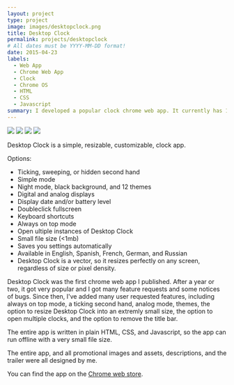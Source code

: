 ```yaml
---
layout: project
type: project
image: images/desktopclock.png
title: Desktop Clock
permalink: projects/desktopclock
# All dates must be YYYY-MM-DD format!
date: 2015-04-23
labels:
  - Web App
  - Chrome Web App
  - Clock
  - Chrome OS
  - HTML
  - CSS
  - Javascript
summary: I developed a popular clock chrome web app. It currently has 17,000 weekly users.
---
```


<div class="ui small rounded images">
  <img class="ui image" src="../images/micromouse-robot.png">
  <img class="ui image" src="../images/micromouse-robot-2.jpg">
  <img class="ui image" src="../images/micromouse.jpg">
  <img class="ui image" src="../images/micromouse-circuit.png">
</div>

Desktop Clock is a simple, resizable, customizable, clock app.

Options:
 - Ticking, sweeping, or hidden second hand
 - Simple mode
 - Night mode, black background, and 12 themes
 - Digital and analog displays
 - Display date and/or battery level
 - Doubleclick fullscreen
 - Keyboard shortcuts
 - Always on top mode
 - Open ultiple instances of Desktop Clock
 - Small file size (<1mb)
 - Saves you settings automatically
 - Available in English, Spanish, French, German, and Russian
 - Desktop Clock is a vector, so it resizes perfectly on any screen, regardless of size or pixel density.

Desktop Clock was the first chrome web app I published. After a year or two, it got very popular and I got many feature requests and some notices of bugs. Since then, I've added many user requested features, including always on top mode, a ticking second hand, analog mode, themes, the option to resize Desktop Clock into an extremly small size, the option to open multiple clocks, and the option to remove the title bar.

The entire app is written in plain HTML, CSS, and Javascript, so the app can run offline with a very small file size.

The entire app, and all promotional images and assets, descriptions, and the trailer were all designed by me.

You can find the app on the [Chrome web store](https://chrome.google.com/webstore/detail/desktop-clock/fioeniclklclkopakbepllehmbfikpcc).

